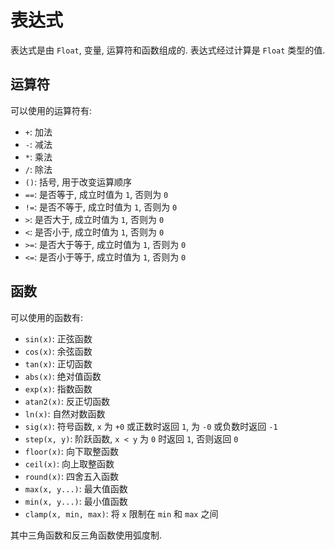 # 表达式

表达式是由 `Float`, 变量, 运算符和函数组成的. 表达式经过计算是 `Float` 类型的值. 

## 运算符

可以使用的运算符有: 
- `+`: 加法
- `-`: 减法
- `*`: 乘法
- `/`: 除法
- `()`: 括号, 用于改变运算顺序
- `==`: 是否等于, 成立时值为 `1`, 否则为 `0`
- `!=`: 是否不等于, 成立时值为 `1`, 否则为 `0`
- `>`: 是否大于, 成立时值为 `1`, 否则为 `0`
- `<`: 是否小于, 成立时值为 `1`, 否则为 `0`
- `>=`: 是否大于等于, 成立时值为 `1`, 否则为 `0`
- `<=`: 是否小于等于, 成立时值为 `1`, 否则为 `0`

## 函数

可以使用的函数有: 
- `sin(x)`: 正弦函数
- `cos(x)`: 余弦函数
- `tan(x)`: 正切函数
- `abs(x)`: 绝对值函数
- `exp(x)`: 指数函数
- `atan2(x)`: 反正切函数
- `ln(x)`: 自然对数函数
- `sig(x)`: 符号函数, `x` 为 `+0` 或正数时返回 `1`, 为 `-0` 或负数时返回 `-1`
- `step(x, y)`: 阶跃函数, `x < y` 为 `0` 时返回 `1`, 否则返回 `0`
- `floor(x)`: 向下取整函数
- `ceil(x)`: 向上取整函数 
- `round(x)`: 四舍五入函数
- `max(x, y...)`: 最大值函数
- `min(x, y...)`: 最小值函数
- `clamp(x, min, max)`: 将 `x` 限制在 `min` 和 `max` 之间

其中三角函数和反三角函数使用弧度制. 
